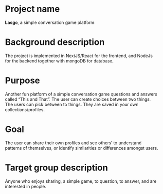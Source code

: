 # Project name
**Lasgo**, a simple conversation game platform
# Background description
The project is implemented in NextJS/React for the frontend, and NodeJs for the backend together with mongoDB for database.
# Purpose
Another fun platform of a simple conversation game questions and answers called “This and That”. The user can create choices between two things. The users can pick between to things. They are saved in your own collections/profiles.
# Goal
The user can share their own profiles and see others’ to understand patterns of themselves, or identify similarities or differences amongst users.
# Target group description
Anyone who enjoys sharing, a simple game, to question, to answer, and are interested in people.

